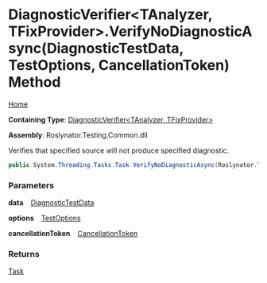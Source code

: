 # DiagnosticVerifier\<TAnalyzer, TFixProvider\>\.VerifyNoDiagnosticAsync\(DiagnosticTestData, TestOptions, CancellationToken\) Method

[Home](../../../../README.md)

**Containing Type**: [DiagnosticVerifier\<TAnalyzer, TFixProvider\>](../README.md)

**Assembly**: Roslynator\.Testing\.Common\.dll

  
Verifies that specified source will not produce specified diagnostic\.

```csharp
public System.Threading.Tasks.Task VerifyNoDiagnosticAsync(Roslynator.Testing.DiagnosticTestData data, Roslynator.Testing.TestOptions options = null, System.Threading.CancellationToken cancellationToken = default)
```

### Parameters

**data** &ensp; [DiagnosticTestData](../../DiagnosticTestData/README.md)

**options** &ensp; [TestOptions](../../TestOptions/README.md)

**cancellationToken** &ensp; [CancellationToken](https://docs.microsoft.com/en-us/dotnet/api/system.threading.cancellationtoken)

### Returns

[Task](https://docs.microsoft.com/en-us/dotnet/api/system.threading.tasks.task)


